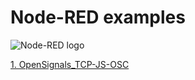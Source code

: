 # Node-RED examples

![Node-RED logo](https://nodered.org/about/resources/media/node-red-icon-2.png)

[1. OpenSignals_TCP-JS-OSC](https://github.com/malfarasplux/biofeatures/tree/master/node-red/OpenSignals_TCP-JS-OSC)  
